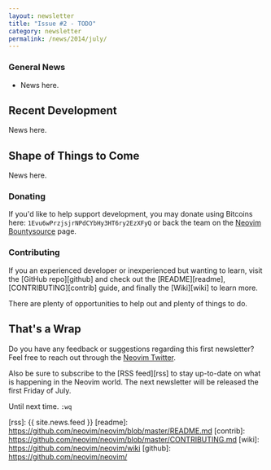```yaml
---
layout: newsletter
title: "Issue #2 - TODO"
category: newsletter
permalink: /news/2014/july/
---
```


### General News

- News here.

## Recent Development

News here.

## Shape of Things to Come

News here.

### Donating

If you'd like to help support development, you may donate using Bitcoins here:
`1Evu6wPrzjsjrNPdCYbHy3HT6ry2EzXFyQ` or back the team on the [Neovim
Bountysource][bountysource] page.

### Contributing

If you an experienced developer or inexperienced but wanting to learn, visit the
[GitHub repo][github] and check out the [README][readme],
[CONTRIBUTING][contrib] guide, and finally the [Wiki][wiki] to learn more.

There are plenty of opportunities to help out and plenty of things to do.

## That's a Wrap

Do you have any feedback or suggestions regarding this first newsletter? Feel
free to reach out through the [Neovim Twitter][twitter].

Also be sure to subscribe to the [RSS feed][rss] to stay up-to-date on what is
happening in the Neovim world. The next newsletter will be released the first
Friday of July.

Until next time. `:wq`

[twitter]: https://twitter.com/Neovim
[bountysource]: https://www.bountysource.com/teams/neovim
[rss]: {{ site.news.feed }}
[readme]: https://github.com/neovim/neovim/blob/master/README.md
[contrib]: https://github.com/neovim/neovim/blob/master/CONTRIBUTING.md
[wiki]: https://github.com/neovim/neovim/wiki
[github]: https://github.com/neovim/neovim/
